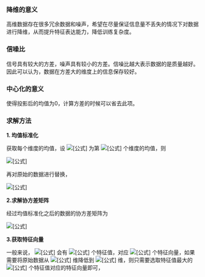 ### 降维的意义

高维数据存在很多冗余数据和噪声，希望在尽量保证信息量不丢失的情况下对数据进行降维，从而提升特征表达能力，降低训练复杂度。

### 信噪比

信号具有较大的方差，噪声具有较小的方差。信噪比越大表示数据的是质量越好。因此可以认为，数据在方差大的维度上的信息保存较好。

### 中心化的意义

使得投影后的均值为0，计算方差的时候可以省去此项。

### 求解方法

**1. 均值标准化**

获取每个维度的均值，设 ![[公式]](https://www.zhihu.com/equation?tex=%5Cmu_j) 为第 ![[公式]](https://www.zhihu.com/equation?tex=j) 个维度的均值，则

![[公式]](https://www.zhihu.com/equation?tex=%5Cmu_j%3D%5Cfrac%7B1%7D%7Bm%7D%5Csum_%7Bi%3D1%7D%5E%7Bm%7Dx_%7Bj%7D%5E%7B%28i%29%7D%5Ctag%7B1%7D+)

再对原始的数据进行替换，

![[公式]](https://www.zhihu.com/equation?tex=x_%7Bj%7D%3Dx_%7Bj%7D-%5Cmu_j+%5Ctag%7B2%7D+)

**2.求解协方差矩阵**

经过均值标准化之后的数据的协方差矩阵为

![[公式]](https://www.zhihu.com/equation?tex=%5CSigma%3DX%5ETX%5Ctag%7B3%7D+)

**3.获取特征向量**

一般来说， ![[公式]](https://www.zhihu.com/equation?tex=%5CSigma) 会有 ![[公式]](https://www.zhihu.com/equation?tex=n) 个特征值，对应 ![[公式]](https://www.zhihu.com/equation?tex=n) 个特征向量，如果需要将原始数据从 ![[公式]](https://www.zhihu.com/equation?tex=n) 维降低到 ![[公式]](https://www.zhihu.com/equation?tex=k) 维，则只需要选取特征值最大的 ![[公式]](https://www.zhihu.com/equation?tex=k) 个特征值对应的特征向量即可，